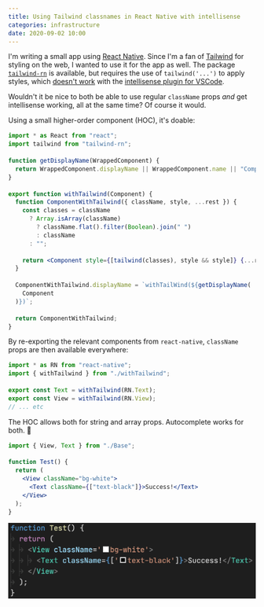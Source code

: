 ```yaml
---
title: Using Tailwind classnames in React Native with intellisense
categories: infrastructure
date: 2020-09-02 10:00
---
```


I'm writing a small app using [React Native](https://reactnative.dev). Since I'm a fan of [Tailwind](https://tailwindcss.com) for styling on the web, I wanted to use it for the app as well. The package [`tailwind-rn`](https://www.npmjs.com/package/tailwind-rn) is available, but requires the use of `tailwind('...')` to apply styles, which [doesn't work](https://github.com/tailwindlabs/tailwindcss-intellisense/issues/129) with the [intellisense plugin for VSCode](https://marketplace.visualstudio.com/items?itemName=bradlc.vscode-tailwindcss).

Wouldn't it be nice to both be able to use regular `className` props _and_ get intellisense working, all at the same time? Of course it would.

Using a small higher-order component (HOC), it's doable:

```jsx
import * as React from "react";
import tailwind from "tailwind-rn";

function getDisplayName(WrappedComponent) {
  return WrappedComponent.displayName || WrappedComponent.name || "Component";
}

export function withTailwind(Component) {
  function ComponentWithTailwind({ className, style, ...rest }) {
    const classes = className
      ? Array.isArray(className)
        ? className.flat().filter(Boolean).join(" ")
        : className
      : "";

    return <Component style={[tailwind(classes), style && style]} {...rest} />;
  }

  ComponentWithTailwind.displayName = `withTailWind(${getDisplayName(
    Component
  )})`;

  return ComponentWithTailwind;
}
```

By re-exporting the relevant components from `react-native`, `className` props are then available everywhere:

```js
import * as RN from "react-native";
import { withTailwind } from "./withTailwind";

export const Text = withTailwind(RN.Text);
export const View = withTailwind(RN.View);
// ... etc
```

The HOC allows both for string and array props. Autocomplete works for both. 🎉

```jsx
import { View, Text } from "./Base";

function Test() {
  return (
    <View className="bg-white">
      <Text className={["text-black"]}>Success!</Text>
    </View>
  );
}
```

![Working Tailwind intellisense in VSCode](/images/tailwind-intellisense.png)
